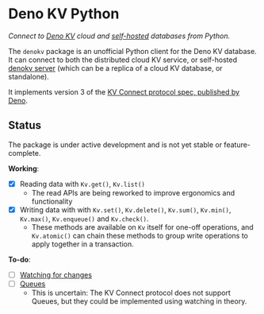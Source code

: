 # Deno KV Python

_Connect to [Deno KV] cloud and [self-hosted] databases from Python._

[Deno KV]: https://deno.com/kv
[self-hosted]: https://deno.com/blog/kv-is-open-source-with-continuous-backup
[denokv server]: https://github.com/denoland/denokv

The `denokv` package is an unofficial Python client for the Deno KV database. It
can connect to both the distributed cloud KV service, or self-hosted [denokv
server] (which can be a replica of a cloud KV database, or standalone).

It implements version 3 of the
[KV Connect protocol spec, published by Deno](https://github.com/denoland/denokv/blob/main/proto/kv-connect.md).

## Status

The package is under active development and is not yet stable or
feature-complete.

**Working**:

- [x] Reading data with `Kv.get()`, `Kv.list()`
  - The read APIs are being reworked to improve ergonomics and functionality
- [x] Writing data with with `Kv.set()`, `Kv.delete()`, `Kv.sum()`, `Kv.min()`,
      `Kv.max()`, `Kv.enqueue()` and `Kv.check()`.
  - These methods are available on `Kv` itself for one-off operations, and
    `Kv.atomic()` can chain these methods to group write operations to apply
    together in a transaction.

**To-do**:

- [ ] [Watching for changes](https://docs.deno.com/deploy/kv/manual/operations/#watch)
- [ ] [Queues](https://deno.com/blog/queues)
  - This is uncertain: The KV Connect protocol does not support Queues, but they
    could be implemented using watching in theory.
